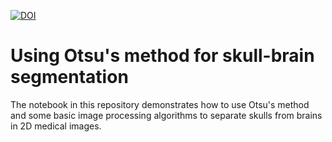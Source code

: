 [![DOI](https://zenodo.org/badge/458066659.svg)](https://zenodo.org/badge/latestdoi/458066659)

# Using Otsu's method for skull-brain segmentation

The notebook in this repository demonstrates how to use Otsu's method and some basic image processing algorithms to separate skulls from brains in 2D medical images.
